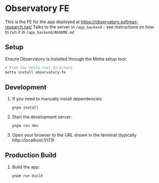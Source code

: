 # Observatory FE

This is the FE for the app deployed at https://observatory.softmax-research.net/
Talks to the server in `/app_backend` - see instructions on how to run it in `/app_backend/README.md`

## Setup

Ensure Observatory is installed through the Metta setup tool:
```bash
# From the metta root directory
metta install observatory-fe
```

## Development

1. If you need to manually install dependencies:
   ```bash
   pnpm install
   ```

2. Start the development server:
   ```bash
   pnpm run dev
   ```

3. Open your browser to the URL shown in the terminal (typically http://localhost:5173)

## Production Build

1. Build the app:
   ```bash
   pnpm run build
   ```
